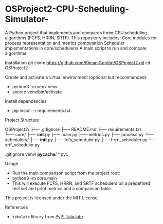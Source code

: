 # OSProject2-CPU-Scheduling-Simulator-
 A Python project that implements and compares three CPU scheduling algorithms (FCFS, HRRN, SRTF). This repository includes:  Core modules for process representation and metrics computation  Scheduler implementations in core/schedulers/  A main script to run and compare algorithms
 
Installation
git clone https://github.com/KimaniGordon/OSProject2.git
cd OSProject2

Create and activate a virtual environment (optional but recommended):
- python3 -m venv venv
- source venv/bin/activate

Install dependencies 
- pip install -r requirements.txt 

Project Structure

OSProject2/
├── .gitignore
├── README.md
├── requirements.txt     
└── core/
    ├── __init__.py
    ├── main.py
    ├── metrics.py
    ├── process.py
    └── schedulers/
        ├── __init__.py
        ├── fcfs_scheduler.py
        ├── hrrn_scheduler.py
        └── srtf_scheduler.py




.gitignore
venv/
__pycache__/
*.pyc

Usage

- Run the main comparison script from the project root:
- python3 -m core.main
- This will execute FCFS, HRRN, and SRTF schedulers on a predefined test set and print metrics and a comparison table.

This project is licensed under the MIT License.

References
- `tabulate` library from [PyPI Tabulate](https://pypi.org/project/tabulate/)

